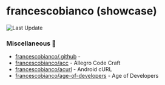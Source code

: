 # francescobianco (showcase)
![Last Update](https://img.shields.io/badge/Last%20Update-2025--06--15%2008%3A22%3A58%20UTC-blue)
###  Miscellaneous :briefcase:
* [francescobianco/.github](https://github.com/francescobianco/.github)  - 
* [francescobianco/acc](https://github.com/francescobianco/acc)  - Allegro Code Craft
* [francescobianco/acurl](https://github.com/francescobianco/acurl)  - Android cURL
* [francescobianco/age-of-developers](https://github.com/francescobianco/age-of-developers)  - Age of Developers
